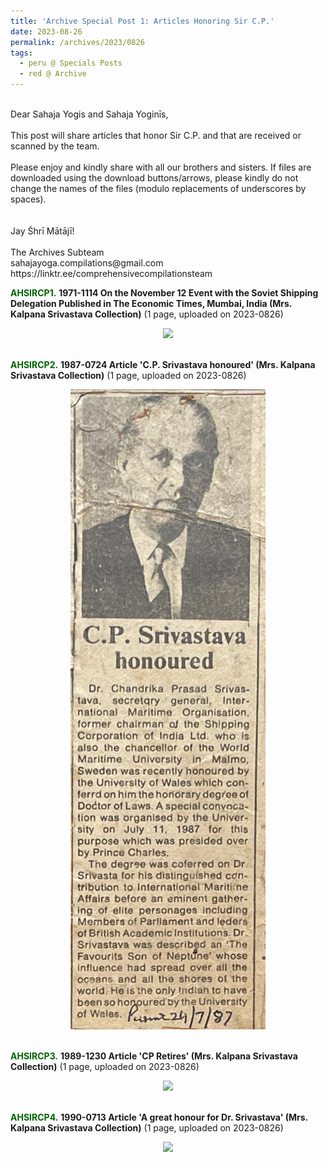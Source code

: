 ```yaml
---
title: 'Archive Special Post 1: Articles Honoring Sir C.P.'
date: 2023-08-26
permalink: /archives/2023/0826
tags:
  - peru @ Specials Posts
  - red @ Archive
---
```


<p>
<br>
Dear Sahaja Yogis and Sahaja Yoginīs,<br>
<br>
This post will share articles that honor Sir C.P. and that are received or scanned by the team.<br>
<br>
Please enjoy and kindly share with all our brothers and sisters. If files are downloaded using the download buttons/arrows, please kindly do not change the names of the files (modulo replacements of underscores by spaces).<br>
<br>
<br>
Jay Śhrī Mātājī!<br>
<br>
The Archives Subteam<br>
sahajayoga.compilations@gmail.com<br>
https://linktr.ee/comprehensivecompilationsteam<br>
</p>

<font color="DarkGreen"><b>AHSIRCP1.</b></font> <b>1971-1114 On the November 12 Event with the Soviet Shipping Delegation Published in The Economic Times, Mumbai, India (Mrs. Kalpana Srivastava Collection)</b> (1 page, uploaded on 2023-0826)

<div style="text-align: center"><img src="https://pub-fd8a936ad38b4fc7b0bc0dfb70d3fe38.r2.dev/1971-1114_On_the_November_12_Event_with_the_Soviet_Shipping_Delegation_Published_in_The_Economic_Times_Mumbai_India_(Mrs._Kalpana_Srivastava_Collection).jpeg" /></div>

<br>

<font color="DarkGreen"><b>AHSIRCP2.</b></font> <b>1987-0724 Article 'C.P. Srivastava honoured' (Mrs. Kalpana Srivastava Collection)</b> (1 page, uploaded on 2023-0826)

<div style="text-align: center"><img src="/images/1987-0724_Article_'C.P._Srivastava_honoured'_(Mrs._Kalpana_Srivastava_Collection).jpeg" /></div>

<br>

<font color="DarkGreen"><b>AHSIRCP3.</b></font> <b>1989-1230 Article 'CP Retires' (Mrs. Kalpana Srivastava Collection)</b> (1 page, uploaded on 2023-0826)

<div style="text-align: center"><img src="https://pub-fd8a936ad38b4fc7b0bc0dfb70d3fe38.r2.dev/1989-1230_Article_'CP_Retires'_(Mrs._Kalpana_Srivastava_Collection).jpeg" /></div>

<br>

<font color="DarkGreen"><b>AHSIRCP4.</b></font> <b>1990-0713 Article 'A great honour for Dr. Srivastava' (Mrs. Kalpana Srivastava Collection)</b> (1 page, uploaded on 2023-0826)

<div style="text-align: center"><img src="https://pub-fd8a936ad38b4fc7b0bc0dfb70d3fe38.r2.dev/1990-0713_Article_'A_great_honour_for_Dr._Srivastava'_(Mrs._Kalpana_Srivastava_Collection).jpeg" /></div>

<br>

